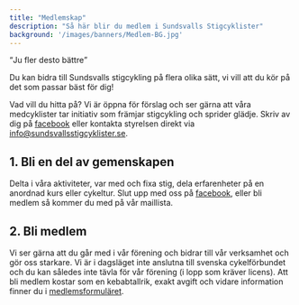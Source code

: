 ```yaml
---
title: "Medlemskap"
description: "Så här blir du medlem i Sundsvalls Stigcyklister"
background: '/images/banners/Medlem-BG.jpg'
---
```


<q>Ju fler desto bättre</q>

Du kan bidra till Sundsvalls stigcykling på flera olika sätt, vi vill att du kör på det som passar bäst för dig!

Vad vill du hitta på? Vi är öppna för förslag och ser gärna att våra medcyklister tar initiativ som främjar stigcykling och sprider glädje. Skriv av dig på <a href="https://www.facebook.com/groups/623066914391828/" target="_blank">facebook</a> eller kontakta styrelsen direkt via <a href="mailto:info@sundsvallsstigcyklister.se">info@sundsvallsstigcyklister.se</a>.

## 1. Bli en del av gemenskapen

Delta i våra aktiviteter, var med och fixa stig, dela erfarenheter på en anordnad kurs eller cykeltur. Slut upp med oss på <a href="https://www.facebook.com/groups/623066914391828/" target="_blank">facebook</a>, eller bli medlem så kommer du med på vår maillista.

## 2. Bli medlem

Vi ser gärna att du går med i vår förening och bidrar till vår verksamhet och gör oss starkare. Vi är i dagsläget inte anslutna till svenska cykelförbundet och du kan således inte tävla för vår förening (i lopp som kräver licens). Att bli medlem kostar som en kebabtallrik, exakt avgift och vidare information finner du i <a href="https://docs.google.com/forms/d/e/1FAIpQLSdfq1ntrYsecl-5Ryb70Jo6MvnlnCaPRscEnXp1K_qh4NMJiQ/viewform?usp=sf_link" target="_blank">medlemsformuläret</a>.
